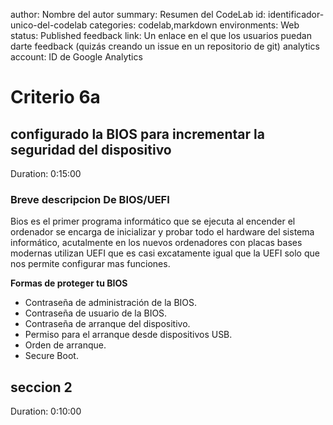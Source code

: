 author: Nombre del autor
summary: Resumen del CodeLab
id: identificador-unico-del-codelab
categories: codelab,markdown
environments: Web
status: Published
feedback link: Un enlace en el que los usuarios puedan darte feedback (quizás creando un issue en un repositorio de git)
analytics account: ID de Google Analytics
# Criterio 6a

## configurado la BIOS para incrementar la seguridad del dispositivo 
Duration: 0:15:00

### Breve descripcion De BIOS/UEFI

Bios  es el primer programa informático que se ejecuta al encender el ordenador se encarga de inicializar y probar todo el hardware del sistema informático, acutalmente
en los nuevos ordenadores con placas bases modernas utilizan UEFI que es casi excatamente igual que la UEFI solo que nos permite configurar mas funciones.  

**Formas  de proteger tu BIOS**
  

- Contraseña de administración de la BIOS.
- Contraseña de usuario de la BIOS.
- Contraseña de arranque del dispositivo.
- Permiso para el arranque desde dispositivos USB.
- Orden de arranque.
- Secure Boot.  

## seccion 2
Duration: 0:10:00
